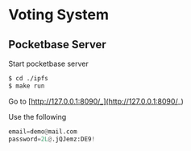 # Voting System

## Pocketbase Server

Start pocketbase server
```bash
$ cd ./ipfs
$ make run
```

Go to [http://127.0.0.1:8090/_](http://127.0.0.1:8090/_)

Use the following
```python
email=demo@mail.com
password=2L@.jQJemz:DE9!
```


